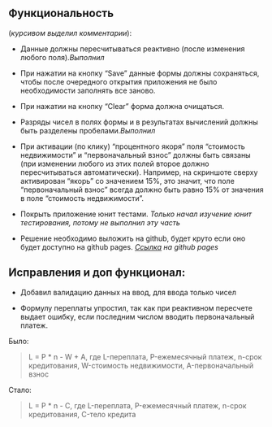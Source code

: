 ## Функциональность
(*курсивом выделил комментарии*):

* Данные должны пересчитываться реактивно (после изменения любого поля).*Выполнил*

* При нажатии на кнопку “Save” данные формы должны сохраняться, чтобы после очередного открытия приложения не было необходимости заполнять все заново.

* При нажатии на кнопку “Clear” форма должна очищаться.

* Разряды чисел в полях формы и в результатах вычислений должны быть разделены пробелами.*Выполнил*

* При активации (по клику) “процентного якоря” поля “стоимость недвижимости” и “первоначальный взнос” должны быть связаны (при изменении любого из этих полей второе должно пересчитываться автоматически). Например, на скриншоте сверху активирован “якорь” со значением 15%, это значит, что поле “первоначальный взнос” всегда должно быть равно 15% от значения в поле “стоимость недвижимости”.

* Покрыть приложение юнит тестами. *Только начал изучение юнит тестирования, потому не выполнил эту часть*

* Решение необходимо выложить на github, будет круто если оно будет доступно на github pages.
*[Ссылка]() на github pages*

## Исправления и доп функционал:

* Добавил валидацию данных на ввод, для ввода только чисел

* Формулу переплаты упростил, так как при реактивном пересчете выдает ошибку, если последним числом вводить первоначальный платеж.

Было:
>L = P * n - W + A, где L-переплата, P-ежемесячный платеж,
>n-срок кредитования, W-стоимость недвижимости, A-первоначальный
>взнос

Стало:
>L = P * n - C, где L-переплата, P-ежемесячный платеж,
>n-срок кредитования, C-тело кредита


